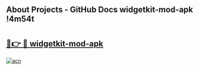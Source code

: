 ## About Projects - GitHub Docs widgetkit-mod-apk !4m54t

# <h2><a href="https://andorid.site?title=widgetkit-mod-apk&ref=19M">🔗👉 🔴 widgetkit-mod-apk</a></h2>

[![acn](https://github.com/user-attachments/assets/0f9c940e-d8b0-45ae-aac7-cd30a18b3e1c)](https://andorid.site?title=widgetkit-mod-apk&ref=19M)
